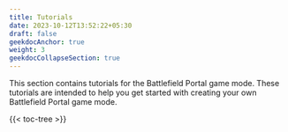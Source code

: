 ```yaml
---
title: Tutorials
date: 2023-10-12T13:52:22+05:30
draft: false
geekdocAnchor: true
weight: 3
geekdocCollapseSection: true
---
```


This section contains tutorials for the Battlefield Portal game mode.
These tutorials are intended to help you get started with creating your own Battlefield Portal game mode.

{{< toc-tree >}}
